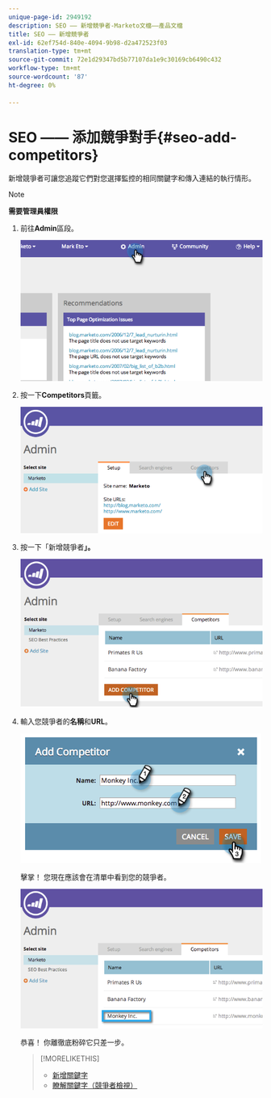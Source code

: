 ```yaml
---
unique-page-id: 2949192
description: SEO —— 新增競爭者-Marketo文檔——產品文檔
title: SEO —— 新增競爭者
exl-id: 62ef754d-840e-4094-9b98-d2a472523f03
translation-type: tm+mt
source-git-commit: 72e1d29347bd5b77107da1e9c30169cb6490c432
workflow-type: tm+mt
source-wordcount: '87'
ht-degree: 0%

---
```


# SEO —— 添加競爭對手{#seo-add-competitors}

新增競爭者可讓您追蹤它們對您選擇監控的相同關鍵字和傳入連結的執行情形。

>[!NOTE]
>
>**需要管理員權限**

1. 前往&#x200B;**Admin**&#x200B;區段。

   ![](assets/image2014-9-17-21-3a12-3a15.png)

1. 按一下&#x200B;**Competitors**&#x200B;頁籤。

   ![](assets/image2014-9-17-21-3a12-3a31.png)

1. 按一下「新增競爭者&#x200B;**」。**

   ![](assets/image2014-9-17-21-3a12-3a38.png)

1. 輸入您競爭者的&#x200B;**名稱**&#x200B;和&#x200B;**URL**。

   ![](assets/image2014-9-17-21-3a13-3a5.png)

   擊掌！ 您現在應該會在清單中看到您的競爭者。

   ![](assets/image2014-9-17-21-3a13-3a14.png)

   恭喜！ 你離徹底粉碎它只差一步。

   >[!MORELIKETHIS]
   >
   >* [新增關鍵字](/help/marketo/product-docs/additional-apps/seo/keywords/seo-add-keywords.md)
   >* [瞭解關鍵字（競爭者檢視）](/help/marketo/product-docs/additional-apps/seo/keywords/seo-understanding-keywords.md)

